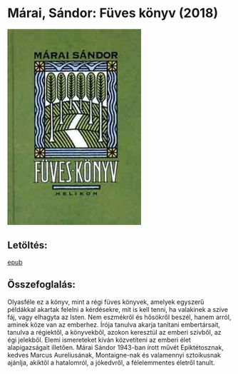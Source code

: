 # <a name="id_1419">Márai, Sándor: Füves könyv (2018)</a>
<img src="https://github.com/BercziSandor/calibre_lib/raw/main/Marai%2C%20Sandor/Fuves%20konyv%20%281419%29/cover.jpg" alt="cover" width="300"/>

## Letöltés:
[epub](https://github.com/BercziSandor/calibre_lib/raw/main/Marai%2C%20Sandor/Fuves%20konyv%20%281419%29/Fuves%20konyv%20-%20Marai%2C%20Sandor.epub)

## Összefoglalás:
<div>
<p>Olyasféle ez a könyv, mint a régi füves könyvek, amelyek egyszerű példákkal akartak felelni a kérdésekre, mit is kell tenni, ha valakinek a szíve fáj, vagy elhagyta az Isten. Nem eszmékről és hősökről beszél, hanem arról, aminek köze van az emberhez. Írója tanulva akarja tanítani embertársait, tanulva a régiektől, a könyvekből, azokon keresztül az emberi szívből, az égi jelekből. Elemi ismereteket kíván közvetíteni az emberi élet alapigazságait illetően. Márai Sándor 1943-ban írott művét Epiktétosznak, kedves Marcus Aureliusának, Montaigne-nak és valamennyi sztoikusnak ajánlja, akiktől a hatalomról, a jókedvről, a félelemmentes életről tanult.</p></div>

